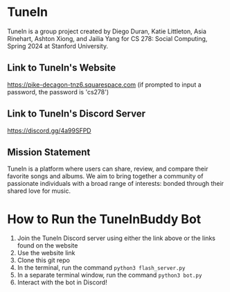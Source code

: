 # TuneIn
TuneIn is a group project created by Diego Duran, Katie Littleton, Asia Rinehart, Ashton Xiong, and Jailia Yang for CS 278: Social Computing, Spring 2024 at Stanford University.

## Link to TuneIn's Website
https://pike-decagon-tnz6.squarespace.com (if prompted to input a password, the password is 'cs278')

## Link to TuneIn's Discord Server
https://discord.gg/4a99SFPD

## Mission Statement
TuneIn is a platform where users can share, review, and compare their favorite songs and albums. We aim to bring together a community of passionate individuals with a broad range of interests: bonded through their shared love for music.

# How to Run the TuneInBuddy Bot
1. Join the TuneIn Discord server using either the link above or the links found on the website
2. Use the website link 
3. Clone this git repo
4. In the terminal, run the command `python3 flash_server.py`
5. In a separate terminal window, run the command `python3 bot.py`
6. Interact with the bot in Discord!
